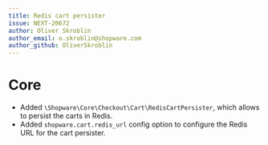 ```yaml
---
title: Redis cart persister
issue: NEXT-20672
author: Oliver Skroblin
author_email: o.skroblin@shopware.com
author_github: OliverSkroblin
---
```

# Core
* Added `\Shopware\Core\Checkout\Cart\RedisCartPersister`, which allows to persist the carts in Redis.
* Added `shopware.cart.redis_url` config option to configure the Redis URL for the cart persister.
